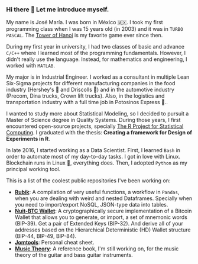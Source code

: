 ### Hi there 🦡 Let me introduce myself.

My name is José María. I was born in México 🇲🇽. I took my first programming class when I was 15 years old (in 2003) and it was in `TURBO PASCAL`. The [Tower of Hanoi](https://en.wikipedia.org/wiki/Tower_of_Hanoi) is my favorite game ever since then.

During my first year in university, I had two classes of basic and advance `C/C++` where I learned most of the programming fundamentals. However, I didn't really use the language. Instead, for mathematics and engineering, I worked with `MATLAB`.

My major is in Industrial Engineer. I worked as a consultant in multiple Lean Six-Sigma projects for different manufacturing companies in the food industry (Hershey's 🍫 and Driscolls 🍓) and in the automotive industry (Precom, Dina trucks, Crown lift trucks). Also, in the logistics and transportation industry with a full time job in Potosinos Express 🚛..

I wanted to study more about Statistical Modeling, so I decided to pursuit a Master of Science degree in Quality Systems. During those years, I first encountered open-source projects, specially [The R Project for Statistical Computing](https://www.r-project.org/). I graduated with the thesis: **Creating a framework for Design of Experiments in R**.

In late 2016, I started working as a Data Scientist. First, I learned `Bash` in order to automate most of my day-to-day tasks. I got in love with Linux. Blockchain runs in Linux 🐧, everything does. Then, I adopted `Python` as my principal working tool.

This is a list of the coolest public repositories I've been working on:

- [**Rubik**](https://github.com/josemariasosa/rubik): A compilation of very useful functions, a workflow in `Pandas`, when you are dealing with weird and nested Dataframes. Specially when you need to import/export NoSQL, JSON-type data into tables.
- [**Nuit-BTC Wallet**](https://github.com/josemariasosa/nuit-btc): A cryptographically secure implementation of a Bitcoin Wallet that allows you to generate, or import, a set of mnemonic words (BIP-39). Get a pair of Extended Keys (BIP-32). And derive all of your addresses based on the Hierarchical Deterministic (HD) Wallet structure (BIP-44, BIP-49, BIP-84).
- [**Jomtools**](https://github.com/josemariasosa/jomtools): Personal cheat sheet.
- [**Music Theory**](https://github.com/josemariasosa/music-theory): A reference book, I'm still working on, for the music theory of the guitar and bass guitar instruments.


<!--
**josemariasosa/josemariasosa** is a ✨ _special_ ✨ repository because its `README.md` (this file) appears on your GitHub profile.

Here are some ideas to get you started:

- 🔭 I’m currently working on ...
- 🌱 I’m currently learning ...
- 👯 I’m looking to collaborate on ...
- 🤔 I’m looking for help with ...
- 💬 Ask me about ...
- 📫 How to reach me: ...
- 😄 Pronouns: ...
- ⚡ Fun fact: ...
-->
